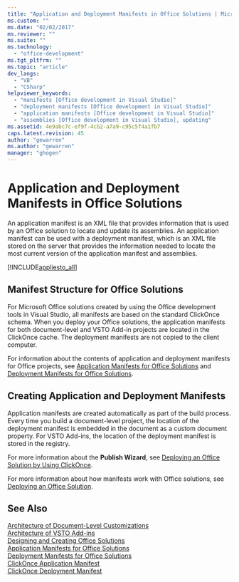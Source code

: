 ```yaml
---
title: "Application and Deployment Manifests in Office Solutions | Microsoft Docs"
ms.custom: ""
ms.date: "02/02/2017"
ms.reviewer: ""
ms.suite: ""
ms.technology: 
  - "office-development"
ms.tgt_pltfrm: ""
ms.topic: "article"
dev_langs: 
  - "VB"
  - "CSharp"
helpviewer_keywords: 
  - "manifests [Office development in Visual Studio]"
  - "deployment manifests [Office development in Visual Studio]"
  - "application manifests [Office development in Visual Studio]"
  - "assemblies [Office development in Visual Studio], updating"
ms.assetid: 4e9abc7c-ef9f-4cb2-a7a9-c95c5f4a1fb7
caps.latest.revision: 45
author: "gewarren"
ms.author: "gewarren"
manager: "ghogen"
---
```

# Application and Deployment Manifests in Office Solutions
  An application manifest is an XML file that provides information that is used by an Office solution to locate and update its assemblies. An application manifest can be used with a deployment manifest, which is an XML file stored on the server that provides the information needed to locate the most current version of the application manifest and assemblies.  
  
 [!INCLUDE[appliesto_all](../vsto/includes/appliesto-all-md.md)]  
  
## Manifest Structure for Office Solutions  
 For Microsoft Office solutions created by using the Office development tools in Visual Studio, all manifests are based on the standard ClickOnce schema. When you deploy your Office solutions, the application manifests for both document-level and VSTO Add-in projects are located in the ClickOnce cache. The deployment manifests are not copied to the client computer.  
  
 For information about the contents of application and deployment manifests for Office projects, see [Application Manifests for Office Solutions](../vsto/application-manifests-for-office-solutions.md) and [Deployment Manifests for Office Solutions](../vsto/deployment-manifests-for-office-solutions.md).  
  
## Creating Application and Deployment Manifests  
 Application manifests are created automatically as part of the build process. Every time you build a document-level project, the location of the deployment manifest is embedded in the document as a custom document property. For VSTO Add-ins, the location of the deployment manifest is stored in the registry.  
  
 For more information about the **Publish Wizard**, see [Deploying an Office Solution by Using ClickOnce](../vsto/deploying-an-office-solution-by-using-clickonce.md).  
  
 For more information about how manifests work with Office solutions, see [Deploying an Office Solution](../vsto/deploying-an-office-solution.md).  
  
## See Also  
 [Architecture of Document-Level Customizations](../vsto/architecture-of-document-level-customizations.md)   
 [Architecture of VSTO Add-ins](../vsto/architecture-of-vsto-add-ins.md)   
 [Designing and Creating Office Solutions](../vsto/designing-and-creating-office-solutions.md)   
 [Application Manifests for Office Solutions](../vsto/application-manifests-for-office-solutions.md)   
 [Deployment Manifests for Office Solutions](../vsto/deployment-manifests-for-office-solutions.md)   
 [ClickOnce Application Manifest](/visualstudio/deployment/clickonce-application-manifest)   
 [ClickOnce Deployment Manifest](/visualstudio/deployment/clickonce-deployment-manifest)  
  
  